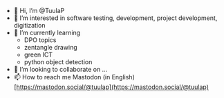 - 👋 Hi, I’m @TuulaP
- 👀 I’m interested in software testing, development, project development, digitization 
- 🌱 I’m currently learning 
     - DPO topics
     - zentangle drawing
     - green ICT
     - python object detection
- 💞️ I’m looking to collaborate on ...
- 📫 How to reach me
       Mastodon (in English) [https://mastodon.social/@tuulap](https://mastodon.social/@tuulap)

<!---
TuulaP/TuulaP is a ✨ special ✨ repository because its `README.md` (this file) appears on your GitHub profile.
You can click the Preview link to take a look at your changes.
--->
